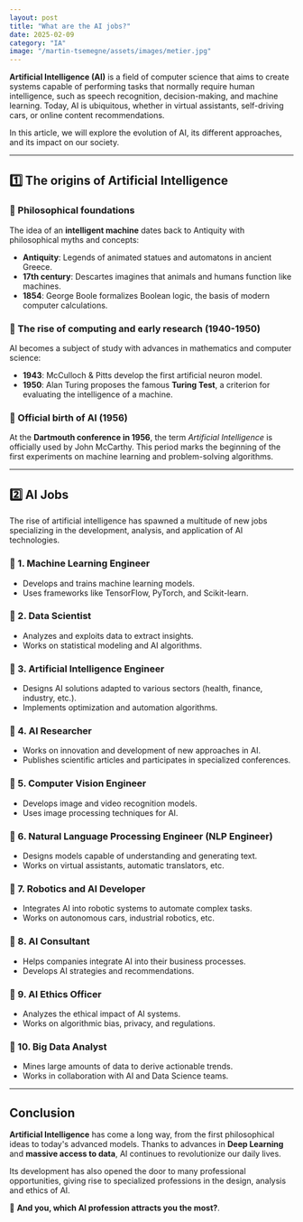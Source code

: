 ```yaml
---
layout: post
title: "What are the AI ​​jobs?"
date: 2025-02-09
category: "IA"
image: "/martin-tsemegne/assets/images/metier.jpg"
---
```



**Artificial Intelligence (AI)** is a field of computer science that aims to create systems capable of performing tasks that normally require human intelligence, such as speech recognition, decision-making, and machine learning. Today, AI is ubiquitous, whether in virtual assistants, self-driving cars, or online content recommendations.

In this article, we will explore the evolution of AI, its different approaches, and its impact on our society.

---

## 1️⃣ The origins of Artificial Intelligence

### 📌 Philosophical foundations
The idea of ​​an **intelligent machine** dates back to Antiquity with philosophical myths and concepts:
- **Antiquity**: Legends of animated statues and automatons in ancient Greece.
- **17th century**: Descartes imagines that animals and humans function like machines.
- **1854**: George Boole formalizes Boolean logic, the basis of modern computer calculations.

### 📌 The rise of computing and early research (1940-1950)
AI becomes a subject of study with advances in mathematics and computer science:
- **1943**: McCulloch & Pitts develop the first artificial neuron model.
- **1950**: Alan Turing proposes the famous **Turing Test**, a criterion for evaluating the intelligence of a machine.

### 📌 Official birth of AI (1956)
At the **Dartmouth conference in 1956**, the term *Artificial Intelligence* is officially used by John McCarthy. This period marks the beginning of the first experiments on machine learning and problem-solving algorithms.

---

## 2️⃣ AI Jobs
The rise of artificial intelligence has spawned a multitude of new jobs specializing in the development, analysis, and application of AI technologies.

### 🔹 1. Machine Learning Engineer
- Develops and trains machine learning models.
- Uses frameworks like TensorFlow, PyTorch, and Scikit-learn.

### 🔹 2. Data Scientist
- Analyzes and exploits data to extract insights.
- Works on statistical modeling and AI algorithms.

### 🔹 3. Artificial Intelligence Engineer
- Designs AI solutions adapted to various sectors (health, finance, industry, etc.).
- Implements optimization and automation algorithms.

### 🔹 4. AI Researcher
- Works on innovation and development of new approaches in AI.
- Publishes scientific articles and participates in specialized conferences.

### 🔹 5. Computer Vision Engineer
- Develops image and video recognition models.
- Uses image processing techniques for AI.

### 🔹 6. Natural Language Processing Engineer (NLP Engineer)
- Designs models capable of understanding and generating text.
- Works on virtual assistants, automatic translators, etc.

### 🔹 7. Robotics and AI Developer
- Integrates AI into robotic systems to automate complex tasks.
- Works on autonomous cars, industrial robotics, etc.

### 🔹 8. AI Consultant
- Helps companies integrate AI into their business processes.
- Develops AI strategies and recommendations.

### 🔹 9. AI Ethics Officer
- Analyzes the ethical impact of AI systems.
- Works on algorithmic bias, privacy, and regulations.

### 🔹 10. Big Data Analyst
- Mines large amounts of data to derive actionable trends.
- Works in collaboration with AI and Data Science teams.

---

## Conclusion

**Artificial Intelligence** has come a long way, from the first philosophical ideas to today's advanced models. Thanks to advances in **Deep Learning** and **massive access to data**, AI continues to revolutionize our daily lives.

Its development has also opened the door to many professional opportunities, giving rise to specialized professions in the design, analysis and ethics of AI.

📌 **And you, which AI profession attracts you the most?**.
